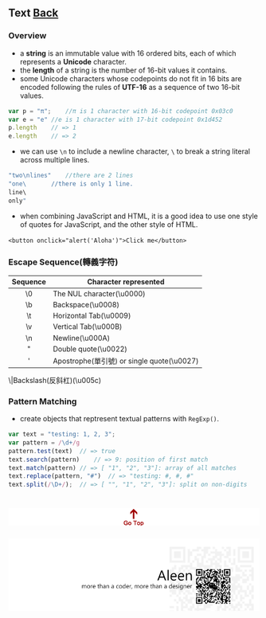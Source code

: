 ## Text [Back](./../Type.md)
### Overview

- a **string** is an immutable value with 16 ordered bits, each of which represents a **Unicode** character.
- the **length** of a string is the number of 16-bit values it contains.
- some Unicode characters whose codepoints do not fit in 16 bits are encoded following the rules of **UTF-16** as a sequence of two 16-bit values.

```js
var p = "π";	//π is 1 character with 16-bit codepoint 0x03c0
var e = "e"	//e is 1 character with 17-bit codepoint 0x1d452
p.length	// => 1
e.length 	// => 2
```
- we can use `\n` to include a newline character, `\` to break a string literal across multiple lines.

```js
"two\nlines"	//there are 2 lines
"one\		//there is only 1 line.
line\		
only"
```
- when combining JavaScript and HTML, it is a good idea to use one style of quotes for JavaScript, and the other style of HTML.

`<button onclick="alert('Aloha')">Click me</button>`

### Escape Sequence(轉義字符)
Sequence|Character represented
:--:|---
\0|The NUL character(\u0000)
\b|Backspace(\u0008)
\t|Horizontal Tab(\u0009)
\v|Vertical Tab(\u000B)
\n|Newline(\u000A)
\"|Double quote(\u0022)
\'|Apostrophe(單引號) or single quote(\u0027)
\\|Backslash(反斜杠)(\u005c)

### Pattern Matching
- create objects that reptresent textual patterns with `RegExp()`.

```js
var text = "testing: 1, 2, 3";
var pattern = /\d+/g
pattern.test(text)	// => true
text.search(pattern)	// => 9: position of first match
text.match(pattern)	// => [ "1", "2", "3"]: array of all matches
text.replace(pattern, "#")	// => "testing: #, #, #"
text.split(/\D+/);	// => [ "", "1", "2", "3"]: split on non-digits
```

<a href="#" style="left:200px;"><img src="./../../../../pic/gotop.png"></a>
=====
<a href="http://aleen42.github.io/" target="_blank" ><img src="./../../../../pic/tail.gif"></a>